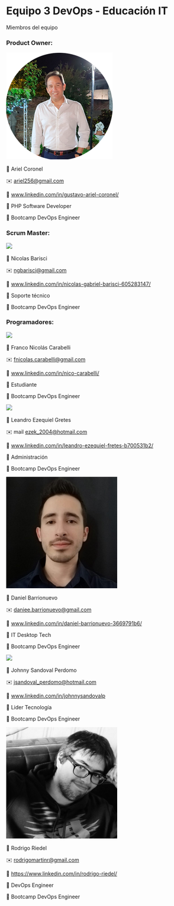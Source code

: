 # Equipo 3 DevOps - Educación IT
Miembros del equipo

### **Product Owner:**

![](https://github.com/kekosoftware/kekosoftware/blob/main/imgAriel.png)

:man: Ariel Coronel

:envelope: ariel256@gmail.com

:link: www.linkedin.com/in/gustavo-ariel-coronel/

:briefcase: PHP Software Developer

:book: Bootcamp DevOps Engineer

		
### **Scrum Master:**

![](https://github.com/NGBarisci/Equipo3DevOps-EDUIT/blob/test/descarga.png)

:man: Nicolas Barisci 

:envelope: ngbarisci@gmail.com

:link: www.linkedin.com/in/nicolas-gabriel-barisci-605283147/

:briefcase: Soporte técnico

:book: Bootcamp DevOps Engineer

### **Programadores:**

![](https://github.com/NGBarisci/Equipo3DevOps-EDUIT/blob/test/descarga.png)

:man: Franco Nicolás Carabelli

:envelope: fnicolas.carabelli@gmail.com 

:link: www.linkedin.com/in/nico-carabelli/

:briefcase: Estudiante 

:book: Bootcamp DevOps Engineer


![](https://github.com/NGBarisci/Equipo3DevOps-EDUIT/blob/test/descarga.png)

:man: Leandro Ezequiel Gretes 

:envelope: mail ezek_2004@hotmail.com

:link: www.linkedin.com/in/leandro-ezequiel-fretes-b700531b2/

:briefcase: Administración 

:book: Bootcamp DevOps Engineer

<img src="./daniel.jfif" width=300 height=300>

:man: Daniel Barrionuevo

:envelope: daniee.barrionuevo@gmail.com

:link: www.linkedin.com/in/daniel-barrionuevo-3669791b6/

:briefcase: IT Desktop Tech

:book: Bootcamp DevOps Engineer


![](https://github.com/NGBarisci/Equipo3DevOps-EDUIT/blob/test/descarga.png)

:man: Johnny Sandoval Perdomo 

:envelope: jsandoval_perdomo@hotmail.com

:link: www.linkedin.com/in/johnnysandovalp

:briefcase: Lider Tecnología

:book: Bootcamp DevOps Engineer


<img src="./rodri.jpeg" width=300 height=300>

:man: Rodrigo Riedel

:envelope: rodrigomartinr@gmail.com

:link: https://www.linkedin.com/in/rodrigo-riedel/

:briefcase: DevOps Engineer

:book: Bootcamp DevOps Engineer


